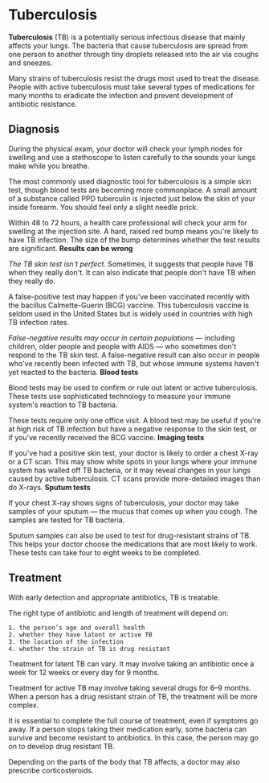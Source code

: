 # Tuberculosis

**Tuberculosis** (TB) is a potentially serious infectious disease that mainly affects your lungs. The bacteria that cause tuberculosis are spread from one person to another through tiny droplets released into the air via coughs and sneezes.

Many strains of tuberculosis resist the drugs most used to treat the disease. People with active tuberculosis must take several types of medications for many months to eradicate the infection and prevent development of antibiotic resistance.

## Diagnosis

During the physical exam, your doctor will check your lymph nodes for swelling and use a stethoscope to listen carefully to the sounds your lungs make while you breathe.

The most commonly used diagnostic tool for tuberculosis is a simple skin test, though blood tests are becoming more commonplace. A small amount of a substance called PPD tuberculin is injected just below the skin of your inside forearm. You should feel only a slight needle prick.

Within 48 to 72 hours, a health care professional will check your arm for swelling at the injection site. A hard, raised red bump means you're likely to have TB infection. The size of the bump determines whether the test results are significant.
**Results can be wrong**

_The TB skin test isn't perfect_. Sometimes, it suggests that people have TB when they really don't. It can also indicate that people don't have TB when they really do.

A false-positive test may happen if you've been vaccinated recently with the bacillus Calmette-Guerin (BCG) vaccine. This tuberculosis vaccine is seldom used in the United States but is widely used in countries with high TB infection rates.

_False-negative results may occur in certain populations_ — including children, older people and people with AIDS — who sometimes don't respond to the TB skin test. A false-negative result can also occur in people who've recently been infected with TB, but whose immune systems haven't yet reacted to the bacteria.
**Blood tests**

Blood tests may be used to confirm or rule out latent or active tuberculosis. These tests use sophisticated technology to measure your immune system's reaction to TB bacteria.

These tests require only one office visit. A blood test may be useful if you're at high risk of TB infection but have a negative response to the skin test, or if you've recently received the BCG vaccine.
**Imaging tests**

If you've had a positive skin test, your doctor is likely to order a chest X-ray or a CT scan. This may show white spots in your lungs where your immune system has walled off TB bacteria, or it may reveal changes in your lungs caused by active tuberculosis. CT scans provide more-detailed images than do X-rays.
**Sputum tests**

If your chest X-ray shows signs of tuberculosis, your doctor may take samples of your sputum — the mucus that comes up when you cough. The samples are tested for TB bacteria.

Sputum samples can also be used to test for drug-resistant strains of TB. This helps your doctor choose the medications that are most likely to work. These tests can take four to eight weeks to be completed.

## Treatment

With early detection and appropriate antibiotics, TB is treatable.

The right type of antibiotic and length of treatment will depend on:

    1. the person’s age and overall health
    2. whether they have latent or active TB
    3. the location of the infection
    4. whether the strain of TB is drug resistant

Treatment for latent TB can vary. It may involve taking an antibiotic once a week for 12 weeks or every day for 9 months.

Treatment for active TB may involve taking several drugs for 6–9 months. When a person has a drug resistant strain of TB, the treatment will be more complex.

It is essential to complete the full course of treatment, even if symptoms go away. If a person stops taking their medication early, some bacteria can survive and become resistant to antibiotics. In this case, the person may go on to develop drug resistant TB.

Depending on the parts of the body that TB affects, a doctor may also prescribe corticosteroids.